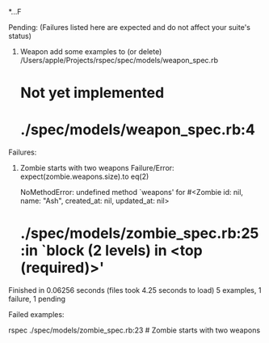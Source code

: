*...F

Pending: (Failures listed here are expected and do not affect your suite's status)

  1) Weapon add some examples to (or delete) /Users/apple/Projects/rspec/spec/models/weapon_spec.rb
     # Not yet implemented
     # ./spec/models/weapon_spec.rb:4

Failures:

  1) Zombie starts with two weapons
     Failure/Error: expect(zombie.weapons.size).to eq(2)

     NoMethodError:
       undefined method `weapons' for #<Zombie id: nil, name: "Ash", created_at: nil, updated_at: nil>
     # ./spec/models/zombie_spec.rb:25:in `block (2 levels) in <top (required)>'

Finished in 0.06256 seconds (files took 4.25 seconds to load)
5 examples, 1 failure, 1 pending

Failed examples:

rspec ./spec/models/zombie_spec.rb:23 # Zombie starts with two weapons

